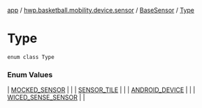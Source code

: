 [app](../../../index.md) / [hwp.basketball.mobility.device.sensor](../../index.md) / [BaseSensor](../index.md) / [Type](.)

# Type

`enum class Type`

### Enum Values

| [MOCKED_SENSOR](-m-o-c-k-e-d_-s-e-n-s-o-r.md) |  |
| [SENSOR_TILE](-s-e-n-s-o-r_-t-i-l-e.md) |  |
| [ANDROID_DEVICE](-a-n-d-r-o-i-d_-d-e-v-i-c-e.md) |  |
| [WICED_SENSE_SENSOR](-w-i-c-e-d_-s-e-n-s-e_-s-e-n-s-o-r.md) |  |

